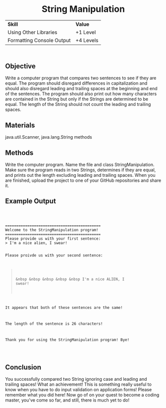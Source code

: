 <!DOCTYPE html>
<html>
<head>
</head>
<body>
	<header>
		<h1> String Manipulation </h1>
		<table>
			<tr>
				<td><strong>Skill</strong></td>
				<td><strong>Value</strong></td>
			</tr>
			<tr>
				<td>Using Other Libraries</td>
				<td>+1 Level</td>
			</tr>
			<tr>
				<td>Formatting Console Output</td>
				<td>+4 Levels</td>
			</tr>
		</table>
	</header>
	<main>
		<section>
			<h2> Objective </h2>
			<p>
				Write a computer program that compares two sentences to see if they are equal. The program should disregard differences in capitalization and should also disregard leading and trailing spaces at the beginning and end of the sentences. The program should also print out how many characters are contained in the String but only if the Strings are determined to be equal. The length of the String should not count the leading and trailing spaces.
			</p>
		</section>
		<section>
			<h2> Materials </h2>
			<p>
				java.util.Scanner, java.lang.String methods
			</p>	
		</section>
		<section>
			<h2> Methods </h2>
			<p>
				Write the computer program. Name the file and class StringManipulation. Make sure the program reads in two Strings, determines if they are equal, and prints out the length excluding leading and trailing spaces. When you are finished, upload the project to one of your GitHub repositories and share it.
			</p>
		</section>
		<section>
			<h2> Example Output </h2>
			<p>
				<code>
					<pre>
===========================================
Welcome to the StringManipulation program!
===========================================
Please provide us with your first sentence:
> I'm a nice alien, I swear!

Please proivde us with your second sentence:
> &nbsp &nbsp &nbsp &nbsp &nbsp I'm a nice ALIEN, I swear!

It appears that both of these sentences are the same!

The length of the sentence is 26 characters!

Thank you for using the StringManipulation program! Bye!
					</pre>
				</code>
			</p>
		</section>
		<section>
			<h2> Conclusion </h2>
			<p>
				You successfully compared two String ignoring case and leading and trailing spaces! What an achievement! This is something really useful to know when you have to do input validation on application forms! Please remember what you did here! Now go of on your quest to become a coding master, you've come so far, and still, there is much yet to do!
			</p>
		</section>
	</main>
</body>
</html>
